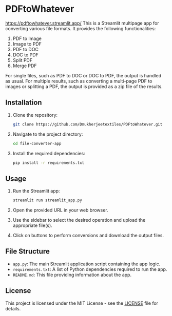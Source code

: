 # PDFtoWhatever

https://pdftowhatever.streamlit.app/
This is a Streamlit multipage app for converting various file formats. It provides the following functionalities:

1. PDF to Image
2. Image to PDF
3. PDF to DOC
4. DOC to PDF
5. Split PDF
6. Merge PDF

For single files, such as PDF to DOC or DOC to PDF, the output is handled as usual. For multiple results, such as converting a multi-page PDF to images or splitting a PDF, the output is provided as a zip file of the results.

## Installation

1. Clone the repository:

    ```bash
    git clone https://github.com/Dmukherjeetextiles/PDFtoWhatever.git
    ```

2. Navigate to the project directory:

    ```bash
    cd file-converter-app
    ```

3. Install the required dependencies:

    ```bash
    pip install -r requirements.txt
    ```

## Usage

1. Run the Streamlit app:

    ```bash
    streamlit run streamlit_app.py
    ```

2. Open the provided URL in your web browser.

3. Use the sidebar to select the desired operation and upload the appropriate file(s).

4. Click on buttons to perform conversions and download the output files.

## File Structure

- `app.py`: The main Streamlit application script containing the app logic.
- `requirements.txt`: A list of Python dependencies required to run the app.
- `README.md`: This file providing information about the app.

## License

This project is licensed under the MIT License - see the [LICENSE](LICENSE) file for details.
